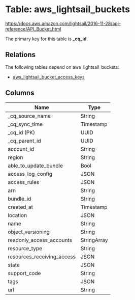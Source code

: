 # Table: aws_lightsail_buckets

https://docs.aws.amazon.com/lightsail/2016-11-28/api-reference/API_Bucket.html

The primary key for this table is **_cq_id**.

## Relations

The following tables depend on aws_lightsail_buckets:
  - [aws_lightsail_bucket_access_keys](aws_lightsail_bucket_access_keys.md)

## Columns

| Name          | Type          |
| ------------- | ------------- |
|_cq_source_name|String|
|_cq_sync_time|Timestamp|
|_cq_id (PK)|UUID|
|_cq_parent_id|UUID|
|account_id|String|
|region|String|
|able_to_update_bundle|Bool|
|access_log_config|JSON|
|access_rules|JSON|
|arn|String|
|bundle_id|String|
|created_at|Timestamp|
|location|JSON|
|name|String|
|object_versioning|String|
|readonly_access_accounts|StringArray|
|resource_type|String|
|resources_receiving_access|JSON|
|state|JSON|
|support_code|String|
|tags|JSON|
|url|String|